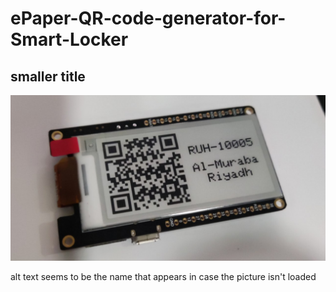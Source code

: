 # ePaper-QR-code-generator-for-Smart-Locker

## smaller title

![alt text](Pictures/sample_0.jpg "image title")

alt text seems to be the name that appears in case the picture isn't loaded
